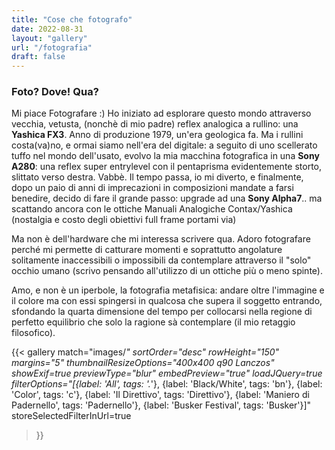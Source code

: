 ```yaml
---
title: "Cose che fotografo"
date: 2022-08-31
layout: "gallery"
url: "/fotografia"
draft: false
---
```


### Foto? Dove! Qua?

Mi piace Fotografare :) Ho iniziato ad esplorare questo mondo attraverso vecchia, vetusta, (nonchè di mio padre) reflex analogica a rullino: una **Yashica FX3**. Anno di produzione 1979, un'era geologica fa. Ma i rullini costa(va)no, e ormai siamo nell'era del digitale: a seguito di uno scellerato tuffo nel mondo dell'usato, evolvo la mia macchina fotografica in una **Sony A280**: una reflex super entrylevel con il pentaprisma evidentemente storto, slittato verso destra. Vabbè. Il tempo passa, io mi diverto, e finalmente, dopo un paio di anni di imprecazioni in composizioni mandate a farsi benedire, decido di fare il grande passo: upgrade ad una **Sony Alpha7**.. ma scattando ancora con le ottiche Manuali Analogiche Contax/Yashica (nostalgia e costo degli obiettivi full frame portami via)

Ma non è dell'hardware che mi interessa scrivere qua. Adoro fotografare perché mi permette di catturare momenti e soprattutto angolature solitamente inaccessibili o impossibili da contemplare attraverso il "solo" occhio umano (scrivo pensando all'utilizzo di un ottiche più o meno spinte).

Amo, e non è un iperbole, la fotografia metafisica: andare oltre l'immagine e il colore ma con essi spingersi in qualcosa che supera il soggetto entrando, sfondando la quarta dimensione del tempo per collocarsi nella regione di perfetto equilibrio che solo la ragione sà contemplare (il mio retaggio filosofico).


{{<
  gallery
  match="images/*"
  sortOrder="desc"
  rowHeight="150"
  margins="5"
  thumbnailResizeOptions="400x400 q90 Lanczos"
  showExif=true
  previewType="blur"
  embedPreview="true"
  loadJQuery=true
  filterOptions="[{label: 'All', tags: '.*'}, {label: 'Black/White', tags: 'bn'}, {label: 'Color', tags: 'c'}, {label: 'Il Direttivo', tags: 'Direttivo'}, {label: 'Maniero di Padernello', tags: 'Padernello'}, {label: 'Busker Festival', tags: 'Busker'}]" storeSelectedFilterInUrl=true
>}}
